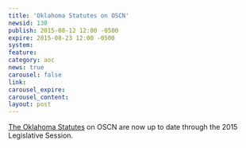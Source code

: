 ```yaml
---
title: 'Oklahoma Statutes on OSCN'
newsid: 130
publish: 2015-08-12 12:00 -0500
expire: 2015-08-23 12:00 -0500
system: 
feature: 
category: aoc
news: true
carousel: false
link: 
carousel_expire: 
carousel_content: 
layout: post
---
```

<p><a href="http://www.oscn.net/applications/oscn/index.asp?ftdb=STOKST&amp;level=1" target="_blank">The Oklahoma Statutes</a> on OSCN are now up to date through the 2015 Legislative Session.</p><br />
